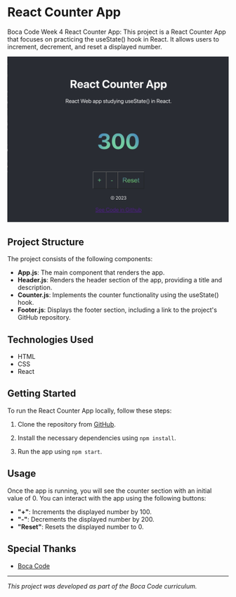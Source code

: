 # React Counter App

Boca Code Week 4 React Counter App: This project is a React Counter App that focuses on practicing the useState() hook in React. It allows users to increment, decrement, and reset a displayed number.

![screenshot](./public/images/readme.png)

## Project Structure

The project consists of the following components:

- **App.js**: The main component that renders the app.
- **Header.js**: Renders the header section of the app, providing a title and description.
- **Counter.js**: Implements the counter functionality using the useState() hook.
- **Footer.js**: Displays the footer section, including a link to the project's GitHub repository.

## Technologies Used

- HTML
- CSS
- React

## Getting Started

To run the React Counter App locally, follow these steps:

1. Clone the repository from [GitHub](https://github.com/v-cazeau/react-counter-app).

2. Install the necessary dependencies using `npm install`.

3. Run the app using `npm start`.

## Usage

Once the app is running, you will see the counter section with an initial value of 0. You can interact with the app using the following buttons:

- **"+"**: Increments the displayed number by 100.
- **"-"**: Decrements the displayed number by 200.
- **"Reset"**: Resets the displayed number to 0.

## Special Thanks

- [Boca Code](https://github.com/bocacode)

---
*This project was developed as part of the Boca Code curriculum.*